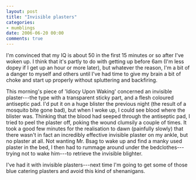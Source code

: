 ```yaml
---
layout: post
title: "Invisible plasters"
categories:
- mumblings
date: 2006-06-20 00:00
comments: true
---
```


<p>I'm convinced that my IQ is about 50 in the first 15 minutes or so after I've woken up. I think that it's partly to do with getting up before 6am (I'm less dopey if I get up an hour or more later), but whatever the reason, I'm a bit of a danger to myself and others until I've had time to give my brain a bit of choke and start up properly without spluttering and backfiring.</p>

<p>This morning's piece of 'Idiocy Upon Waking' concerned an invisible plaster---the type with a transparent sticky part, and a flesh coloured antiseptic pad. I'd put it on a huge blister the previous night (the result of a mosquito bite gone bad), but when I woke up, I could see blood where the blister was. Thinking that the blood had seeped through the antiseptic pad, I tried to peel the plaster off, poking the wound clumsily a couple of times. It took a good few minutes for the realisation to dawn (painfully slowly) that there wasn't in fact an incredibly effective invisible plaster on my ankle, but no plaster at all. Not wanting Mr. Bsag to wake up and find a manky used plaster in the bed, I then had to rummage around under the bedclothes---trying not to wake him---to retrieve the invisible blighter.</p>

<p>I've had it with invisible plasters---next time I'm going to get some of those blue catering plasters and avoid this kind of shenanigans.</p>



